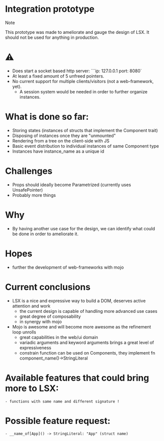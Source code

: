 # Integration prototype

> [!NOTE]
> This prototype was made to ameliorate and gauge the design of LSX.
> It should not be used for anything in production.
# ⚠️ 
- Does start a socket based http server: ```ip: 127.0.0.1 port: 8080`
- At least a fixed amount of 5 unfreed pointers.
- No current support for multiple clients/visitors (not a web-framework, yet).
    - A session system would be needed in order to further organize instances.
# What is done so far:
- Storing states (instances of structs that implement the Component trait)
- Disposing of instances once they are "unmounted"
- Rendering from a tree on the client-side with JS
- Basic event distribution to individual instances of same Component type
- Instances have instance_name as a unique id
# Challenges
- Props should ideally become Parametrized (currently uses UnsafePointer)
- Probably more things
# Why
- By having another use case for the design, we can identify what could be done in order to ameliorate it.
# Hopes
- further the development of web-frameworks with mojo 
# Current conclusions
- LSX is a nice and expressive way to build a DOM, deserves active attention and work
    - the current design is capable of handling more advanced use cases
    - great degree of composability
    - in synergy with mojo
- Mojo is awesome and will become more awesome as the refinement loop unrolls
    - great capabilities in the web/ui domain
    - variadic arguments and keyword arguments brings a great level of expressiveness
    - constrain function can be used on Components, they implement fn component_name()->StringLiteral
# Available features that could bring more to LSX:
    - functions with same name and different signature ! 
# Possible feature request:
    - __name_of[App]() -> StringLiteral: "App" (struct name)

